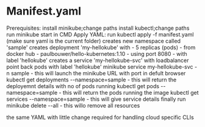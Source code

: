 # Manifest.yaml
Prerequisites: 
    install minikube;change paths
    install kubectl;change paths
    run minikube start in CMD
Apply YAML:
    run kubectl apply -f manifest.yaml (make sure yaml is the current folder)
    creates new namespace called 'sample'
    creates deployment 'my-hellokube' with
        - 5 replicas (pods)
        - from docker hub - paulbouwer/hello-kubernetes:1.10
        - using port 8080
        - with label 'hellokube'
    creates a service 'my-hellokube-svc' with loadbalancer point back pods with label 'hellokube'
    minikube service my-hellokube-svc -n sample - this will launch the minikube URL with port in defult browser
    kubectl get deployments --namespace=sample - this will return the deployemnt details with no of pods running
    kubectl get pods --namespace=sample - this will return the pods running the image
    kubectl get services --namespace=sample - this will give service details
    finally run minikube delete --all - this willo remove all resources

the same YAML with little change required for handling cloud specific CLIs
